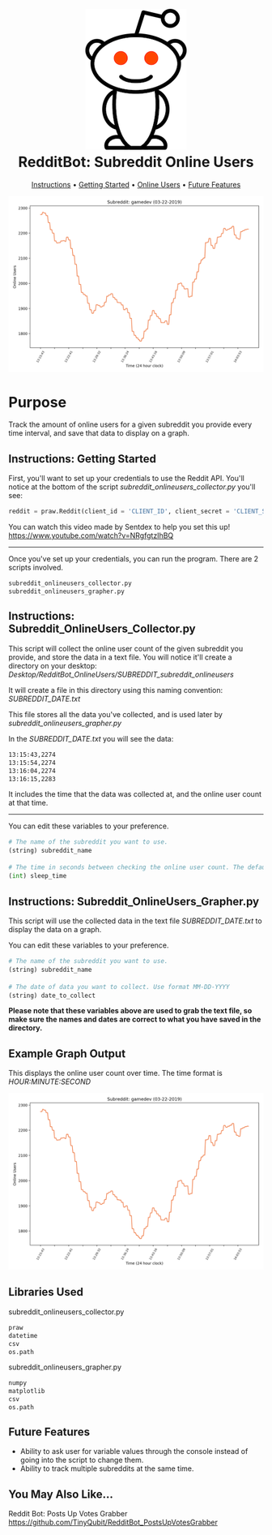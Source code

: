 <h1 align="center">
  <br>
  <img src="https://raw.githubusercontent.com/tinyqubit/RedditBot_OnlineUsers/master/Images/Reddit_Logo.png" alt="Reddit" width="200">
  </br>
  RedditBot: Subreddit Online Users
  <br>
</h1>

<p align="center">
  <a href="#instructions">Instructions</a> •
  <a href="#instructions-getting-started">Getting Started</a> •
  <a href="#instructions-subreddit-online-users">Online Users</a> •
  <a href="#future-features">Future Features</a>
</p>

<p align="center">
<img src="https://raw.githubusercontent.com/tinyqubit/RedditBot_OnlineUsers/master/Images/Example_Plot_1.png" alt="Reddit" width="700">
</p>

# Purpose
Track the amount of online users for a given subreddit you provide every time interval, and save that data to display on a graph.

## Instructions: Getting Started
First, you'll want to set up your credentials to use the Reddit API. You'll notice at the bottom of the script *subreddit_onlineusers_collector.py* you'll see:
```python
reddit = praw.Reddit(client_id = 'CLIENT_ID', client_secret = 'CLIENT_SECRET', username = 'USERNAME', password = 'PASSWORD', user_agent = 'USER_AGENT')
```
You can watch this video made by Sentdex to help you set this up!
https://www.youtube.com/watch?v=NRgfgtzIhBQ

<hr>

Once you've set up your credentials, you can run the program.
There are 2 scripts involved.
```
subreddit_onlineusers_collector.py
subreddit_onlineusers_grapher.py
```

## Instructions: Subreddit_OnlineUsers_Collector.py
This script will collect the online user count of the given subreddit you provide, and store the data in a text file. You will notice it'll create a directory on your desktop:
*Desktop/RedditBot_OnlineUsers/SUBREDDIT_subreddit_onlineusers*

It will create a file in this directory using this naming convention: 
*SUBREDDIT_DATE.txt*

This file stores all the data you've collected, and is used later by *subreddit_onlineusers_grapher.py*

In the *SUBREDDIT_DATE.txt* you will see the data:
```
13:15:43,2274
13:15:54,2274
13:16:04,2274
13:16:15,2283
```
It includes the time that the data was collected at, and the online user count at that time.

<hr>

You can edit these variables to your preference.
```python
# The name of the subreddit you want to use.
(string) subreddit_name

# The time in seconds between checking the online user count. The default is 60 seconds.
(int) sleep_time
```

## Instructions: Subreddit_OnlineUsers_Grapher.py
This script will use the collected data in the text file *SUBREDDIT_DATE.txt* to display the data on a graph.

You can edit these variables to your preference.
```python
# The name of the subreddit you want to use.
(string) subreddit_name

# The date of data you want to collect. Use format MM-DD-YYYY
(string) date_to_collect
```

**Please note that these variables above are used to grab the text file, so make sure the names and dates are correct to what you have saved in the directory.**

## Example Graph Output
This displays the online user count over time. The time format is *HOUR:MINUTE:SECOND*
<p align="center">
<img src="https://raw.githubusercontent.com/tinyqubit/RedditBot_OnlineUsers/master/Images/Example_Plot_1.png" alt="Reddit" width="700">
</p>

## Libraries Used
subreddit_onlineusers_collector.py
```
praw
datetime
csv
os.path
```

subreddit_onlineusers_grapher.py
```
numpy
matplotlib
csv
os.path
```

## Future Features
- Ability to ask user for variable values through the console instead of going into the script to change them.
- Ability to track multiple subreddits at the same time.

## You May Also Like...
Reddit Bot: Posts Up Votes Grabber
https://github.com/TinyQubit/RedditBot_PostsUpVotesGrabber
